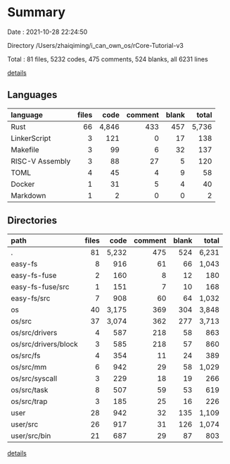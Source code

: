 # Summary

Date : 2021-10-28 22:24:50

Directory /Users/zhaiqiming/i_can_own_os/rCore-Tutorial-v3

Total : 81 files,  5232 codes, 475 comments, 524 blanks, all 6231 lines

[details](details.md)

## Languages
| language | files | code | comment | blank | total |
| :--- | ---: | ---: | ---: | ---: | ---: |
| Rust | 66 | 4,846 | 433 | 457 | 5,736 |
| LinkerScript | 3 | 121 | 0 | 17 | 138 |
| Makefile | 3 | 99 | 6 | 32 | 137 |
| RISC-V Assembly | 3 | 88 | 27 | 5 | 120 |
| TOML | 4 | 45 | 4 | 9 | 58 |
| Docker | 1 | 31 | 5 | 4 | 40 |
| Markdown | 1 | 2 | 0 | 0 | 2 |

## Directories
| path | files | code | comment | blank | total |
| :--- | ---: | ---: | ---: | ---: | ---: |
| . | 81 | 5,232 | 475 | 524 | 6,231 |
| easy-fs | 8 | 916 | 61 | 66 | 1,043 |
| easy-fs-fuse | 2 | 160 | 8 | 12 | 180 |
| easy-fs-fuse/src | 1 | 151 | 7 | 10 | 168 |
| easy-fs/src | 7 | 908 | 60 | 64 | 1,032 |
| os | 40 | 3,175 | 369 | 304 | 3,848 |
| os/src | 37 | 3,074 | 362 | 277 | 3,713 |
| os/src/drivers | 4 | 587 | 218 | 58 | 863 |
| os/src/drivers/block | 3 | 585 | 218 | 57 | 860 |
| os/src/fs | 4 | 354 | 11 | 24 | 389 |
| os/src/mm | 6 | 942 | 29 | 58 | 1,029 |
| os/src/syscall | 3 | 229 | 18 | 19 | 266 |
| os/src/task | 8 | 507 | 59 | 53 | 619 |
| os/src/trap | 3 | 185 | 25 | 16 | 226 |
| user | 28 | 942 | 32 | 135 | 1,109 |
| user/src | 26 | 917 | 31 | 126 | 1,074 |
| user/src/bin | 21 | 687 | 29 | 87 | 803 |

[details](details.md)